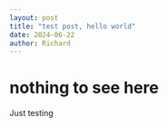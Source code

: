 ```yaml
---
layout: post
title: "test post, hello world"
date: 2024-06-22
author: Richard
---
```


# nothing to see here
Just testing

